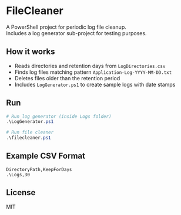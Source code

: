 # FileCleaner

A PowerShell project for periodic log file cleanup.  
Includes a log generator sub-project for testing purposes.

## How it works
- Reads directories and retention days from `LogDirectories.csv`
- Finds log files matching pattern `Application-Log-YYYY-MM-DD.txt`
- Deletes files older than the retention period
- Includes `LogGenerator.ps1` to create sample logs with date stamps

## Run
```powershell
# Run log generator (inside Logs folder)
.\LogGenerator.ps1

# Run file cleaner
.\filecleaner.ps1
```

## Example CSV Format
```CSV
DirectoryPath,KeepForDays
.\Logs,30

```

## License
MIT